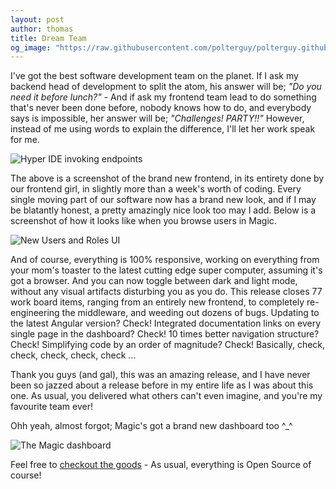 ```yaml
---
layout: post
author: thomas
title: Dream Team
og_image: "https://raw.githubusercontent.com/polterguy/polterguy.github.io/master/images/og-dashboard.jpg"
---
```


I've got the best software development team on the planet. If I ask my backend head of development
to split the atom, his answer will be; _"Do you need it before lunch?"_ - And if ask my frontend team lead
to do something that's never been done before, nobody knows how to do, and everybody says is impossible,
her answer will be; _"Challenges! PARTY!!"_ However, instead of me using words to explain the difference,
I'll let her work speak for me.

![Hyper IDE invoking endpoints](https://raw.githubusercontent.com/polterguy/polterguy.github.io/master/images/hyper-ide-blog.jpg)

The above is a screenshot of the brand new frontend, in its entirety done by our frontend girl, in slightly
more than a week's worth of coding. Every single moving part of our software now has a brand new look, and
if I may be blatantly honest, a pretty amazingly nice look too may I add. Below is a screenshot of how it looks
like when you browse users in Magic.

![New Users and Roles UI](https://raw.githubusercontent.com/polterguy/polterguy.github.io/master/images/users-blog.jpg)

And of course, everything is 100% responsive, working on everything from your mom's toaster to the latest
cutting edge super computer, assuming it's got a browser. And you can now toggle between dark and light mode,
without any visual artifacts disturbing you as you do. This release closes 77 work board items, ranging from
an entirely new frontend, to completely re-engineering the middleware, and weeding out dozens of bugs.
Updating to the latest Angular version? Check! Integrated documentation links on every single page in the
dashboard? Check! 10 times better navigation structure? Check! Simplifying code by an order of magnitude? Check!
Basically, check, check, check, check, check ...

Thank you guys (and gal), this was an amazing release, and I have never been so jazzed about a release before
in my entire life as I was about this one. As usual, you delivered what others can't even imagine, and you're
my favourite team ever!

Ohh yeah, almost forgot; Magic's got a brand new dashboard too ^_^

![The Magic dashboard](https://raw.githubusercontent.com/polterguy/polterguy.github.io/master/images/og-dashboard.jpg)

Feel free to [checkout the goods](/tutorials/getting-started/) - As usual, everything is Open Source of course!
